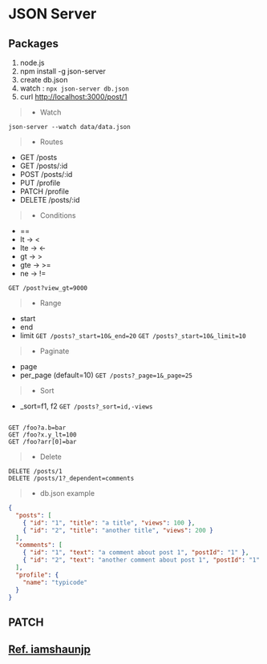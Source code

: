 # JSON Server

## Packages

1. node.js
2. npm install -g json-server
3. create db.json
4. watch : `npx json-server db.json`
5. curl <http://localhost:3000/post/1>

>- Watch

`json-server --watch data/data.json`

>- Routes
- GET     /posts
- GET     /posts/:id
- POST    /posts/:id
- PUT     /profile
- PATCH   /profile
- DELETE  /posts/:id

>- Conditions
- ==
- lt -> <
- lte -> <-
- gt -> >
- gte -> >=
- ne -> !=

`GET /post?view_gt=9000`

>- Range
- start
- end
- limit
`GET /posts?_start=10&_end=20`
`GET /posts?_start=10&_limit=10`

>- Paginate
- page
- per_page (default=10)
`GET /posts?_page=1&_page=25`

>- Sort
- _sort=f1, f2
`GET /posts?_sort=id,-views`

```http

GET /foo?a.b=bar
GET /foo?x.y_lt=100
GET /foo?arr[0]=bar
```

>- Delete

```http
DELETE /posts/1
DELETE /posts/1?_dependent=comments
```

>- db.json example

```json
{
  "posts": [
    { "id": "1", "title": "a title", "views": 100 },
    { "id": "2", "title": "another title", "views": 200 }
  ],
  "comments": [
    { "id": "1", "text": "a comment about post 1", "postId": "1" },
    { "id": "2", "text": "another comment about post 1", "postId": "1" }
  ],
  "profile": {
    "name": "typicode"
  }
}
```

## PATCH

## [Ref. iamshaunjp](https://github.com/iamshaunjp/json-server-tutorial/tree/starter-files)
